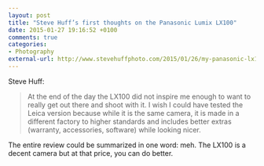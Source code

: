 ```yaml
---
layout: post
title: "Steve Huff’s first thoughts on the Panasonic Lumix LX100"
date: 2015-01-27 19:16:52 +0100
comments: true
categories: 
- Photography
external-url: http://www.stevehuffphoto.com/2015/01/26/my-panasonic-lx100-thoughts/
---
```


Steve Huff:

> At the end of the day the LX100 did not inspire me enough to want to really get out there and shoot with it. I wish I could have tested the Leica version because while it is the same camera, it is made in a  different factory to higher standards and includes better extras (warranty, accessories, software) while looking nicer.

The entire review could be summarized in one word: meh. The LX100 is a decent camera but at that price, you can do better.